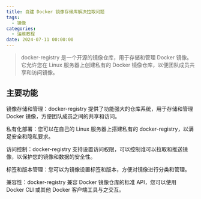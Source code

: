 ```yaml
---
title: 自建 Docker 镜像存储库解决拉取问题
tags:
  - 镜像
categories:
  - 运维教程
date: 2024-07-11 00:00:00
---
```


> docker-registry 是一个开源的镜像仓库，用于存储和管理 Docker 镜像。它允许您在 Linux 服务器上创建私有的 Docker 镜像仓库，以便团队成员共享和访问镜像。

<!-- more -->

## 主要功能

镜像存储和管理：docker-registry 提供了功能强大的仓库系统，用于存储和管理 Docker 镜像，方便团队成员之间的共享和访问。

私有化部署：您可以在自己的 Linux 服务器上搭建私有的 docker-registry，以满足安全和隐私要求。

访问控制：docker-registry 支持设置访问权限，可以控制谁可以拉取和推送镜像，以保护您的镜像和数据的安全性。

标签和版本管理：您可以为镜像设置标签和版本，方便对镜像进行分类和管理。

兼容性：docker-registry 兼容 Docker 镜像仓库的标准 API，您可以使用 Docker CLI 或其他 Docker 客户端工具与之交互。